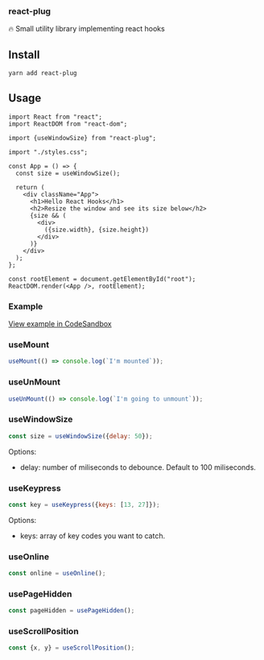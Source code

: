 ### react-plug

🔥 Small utility library implementing react hooks

## Install

```bash
yarn add react-plug
```

## Usage

```
import React from "react";
import ReactDOM from "react-dom";

import {useWindowSize} from "react-plug";

import "./styles.css";

const App = () => {
  const size = useWindowSize();

  return (
    <div className="App">
      <h1>Hello React Hooks</h1>
      <h2>Resize the window and see its size below</h2>
      {size && (
        <div>
          ({size.width}, {size.height})
        </div>
      )}
    </div>
  );
};

const rootElement = document.getElementById("root");
ReactDOM.render(<App />, rootElement);
```

### Example

[View example in CodeSandbox](https://codesandbox.io/s/vq97rq9kv0)

### useMount

```jsx
useMount(() => console.log(`I'm mounted`));
```

### useUnMount

```jsx
useUnMount(() => console.log(`I'm going to unmount`));
```


### useWindowSize

```jsx
const size = useWindowSize({delay: 50});
```

Options:
- delay: number of miliseconds to debounce. Default to 100 miliseconds.

### useKeypress

```jsx
const key = useKeypress({keys: [13, 27]});
```

Options:
- keys: array of key codes you want to catch.

### useOnline

```jsx
const online = useOnline();
```

### usePageHidden

```jsx
const pageHidden = usePageHidden();
```

### useScrollPosition

```jsx
const {x, y} = useScrollPosition();
```
